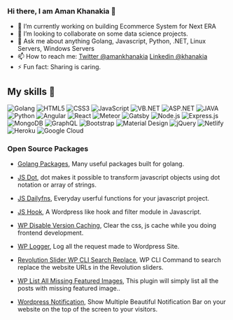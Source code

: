 ### Hi there, I am Aman Khanakia 👋

- 🔭 I’m currently working on building Ecommerce System for Next ERA
- 👯 I’m looking to collaborate on some data science projects.
- 💬 Ask me about anything Golang, Javascript, Python, .NET, Linux Servers, Windows Servers
- 📫 How to reach me: [Twitter @amankhanakia](https://twitter.com/amankhanakia) [Linkedin @khanakia](https://www.linkedin.com/in/khanakia/)
- ⚡ Fun fact: Sharing is caring.

## My skills 🚀

![Golang](https://img.shields.io/badge/Golang-7fd5ea?style=for-the-badge&logo=Golang&logoColor=skyblue)
![HTML5](https://img.shields.io/badge/HTML5-E34F26?style=for-the-badge&logo=html5&logoColor=white)
![CSS3](https://img.shields.io/badge/CSS3-1572B6?style=for-the-badge&logo=css3&logoColor=white)
![JavaScript](https://img.shields.io/badge/JavaScript-F7DF1E?style=for-the-badge&logo=javascript&logoColor=black)
![VB.NET](https://img.shields.io/badge/VB.NET-004b88?style=for-the-badge)
![ASP.NET](https://img.shields.io/badge/ASP.NET-004b88?style=for-the-badge)
![JAVA](https://img.shields.io/badge/JAVA-f0931b?style=for-the-badge)
![Python](https://img.shields.io/badge/Python-356d9d?style=for-the-badge)
![Angular](https://img.shields.io/badge/Angular-DD0031?style=for-the-badge&logo=Angular&logoColor=white)
![React](https://img.shields.io/badge/React-20232A?style=for-the-badge&logo=react&logoColor=61DAFB)
![Meteor](https://img.shields.io/badge/Meteor-FF6A3E?style=for-the-badge&logo=Meteor&logoColor=black)
![Gatsby](https://img.shields.io/badge/Gatsby-663399?style=for-the-badge&logo=gatsby&logoColor=white)
![Node.js](https://img.shields.io/badge/Node.js-43853D?style=for-the-badge&logo=node.js&logoColor=white)
![Express.js](https://img.shields.io/badge/Express.js-404D59?style=for-the-badge&logo=Express&logoColor=white)
![MongoDB](https://img.shields.io/badge/MongoDB-4EA94B?style=for-the-badge&logo=mongodb&logoColor=white)
![GraphQL](https://img.shields.io/badge/GraphQL-e10098?style=for-the-badge&logo=GraphQL&logoColor=white)
![Bootstrap](https://img.shields.io/badge/Bootstrap-563D7C?style=for-the-badge&logo=bootstrap&logoColor=white)
![Material Design](https://img.shields.io/badge/Material%20Design-black?style=for-the-badge&logo=Material%20Design&logoColor=white)
![jQuery](https://img.shields.io/badge/jQuery-0769AD?style=for-the-badge&logo=jquery&logoColor=white)
![Netlify](https://img.shields.io/badge/Netlify-00C7B7?style=for-the-badge&logo=netlify&logoColor=white)
![Heroku](https://img.shields.io/badge/Heroku-430098?style=for-the-badge&logo=heroku&logoColor=white)
![Google Cloud](https://img.shields.io/badge/Google_Cloud-4285F4?style=for-the-badge&logo=google-cloud&logoColor=white)

### Open Source Packages

- [Golang Packages](https://github.com/ubgo/), Many useful packages built for golang.
- [JS Dot](https://github.com/muftjs/dot/), dot makes it possible to transform javascript objects using dot notation or array of strings.
- [JS Dailyfns](https://github.com/muftjs/dailyfns/), Everyday userful functions for your javascript project.
- [JS Hook](https://github.com/muftjs/hook/), A Wordpress like hook and filter module in Javascript.

- [WP Disable Version Caching](https://wordpress.org/plugins/disable-version-caching/), Clear the css, js cache while you doing frontend development.
- [WP Logger](https://wordpress.org/plugins/wp-logger-tenbulls/), Log all the request made to Wordpress Site.
- [Revolution Slider WP CLI Search Replace](https://github.com/khanakiaphp/revslider-search-replace/), WP CLI Command to search replace the website URLs in the Revolution sliders.
- [WP List All Missing Featured Images](https://github.com/khanakiaphp/wp-list-missing-featured-images/), This plugin will simply list all the posts with missing featured image..
- [Wordpress Notification](https://github.com/khanakiaphp/wp_oye_notification/), Show Multiple Beautiful Notification Bar on your website on the top of the screen to your visitors.

